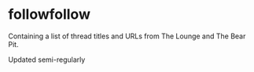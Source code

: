 # followfollow

Containing a list of thread titles and URLs from The Lounge and The Bear Pit.

Updated semi-regularly
